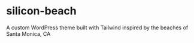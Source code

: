# silicon-beach
A custom WordPress theme built with Tailwind inspired by the beaches of Santa Monica, CA
